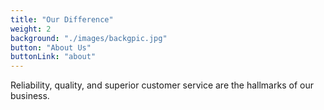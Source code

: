 ```yaml
---
title: "Our Difference"
weight: 2
background: "./images/backgpic.jpg"
button: "About Us"
buttonLink: "about"
---
```


Reliability, quality, and superior customer service are the hallmarks of our business.


